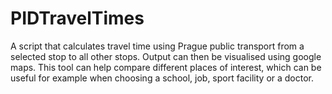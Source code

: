 # PIDTravelTimes

A script that calculates travel time using Prague public transport from a selected stop to all other stops. Output can then be visualised using google maps. This tool can help compare different places of interest, which can be useful for example when choosing a school, job, sport facility or a doctor.

